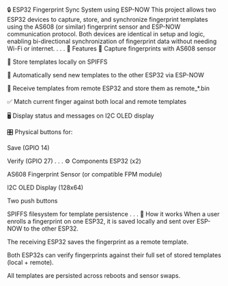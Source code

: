 🔒 ESP32 Fingerprint Sync System using ESP-NOW
This project allows two ESP32 devices to capture, store, and synchronize fingerprint templates using the AS608 (or similar) fingerprint sensor and ESP-NOW communication protocol. Both devices are identical in setup and logic, enabling bi-directional synchronization of fingerprint data without needing Wi-Fi or internet.
.
.
.
🧠 Features
📸 Capture fingerprints with AS608 sensor

💾 Store templates locally on SPIFFS

📡 Automatically send new templates to the other ESP32 via ESP-NOW

🔁 Receive templates from remote ESP32 and store them as remote_*.bin

✅ Match current finger against both local and remote templates

🖥️ Display status and messages on I2C OLED display

🎛️ Physical buttons for:

Save (GPIO 14)

Verify (GPIO 27)
.
.
.
⚙️ Components
ESP32 (x2)

AS608 Fingerprint Sensor (or compatible FPM module)

I2C OLED Display (128x64)

Two push buttons

SPIFFS filesystem for template persistence
.
.
.
🔗 How it works
When a user enrolls a fingerprint on one ESP32, it is saved locally and sent over ESP-NOW to the other ESP32.

The receiving ESP32 saves the fingerprint as a remote template.

Both ESP32s can verify fingerprints against their full set of stored templates (local + remote).

All templates are persisted across reboots and sensor swaps.
